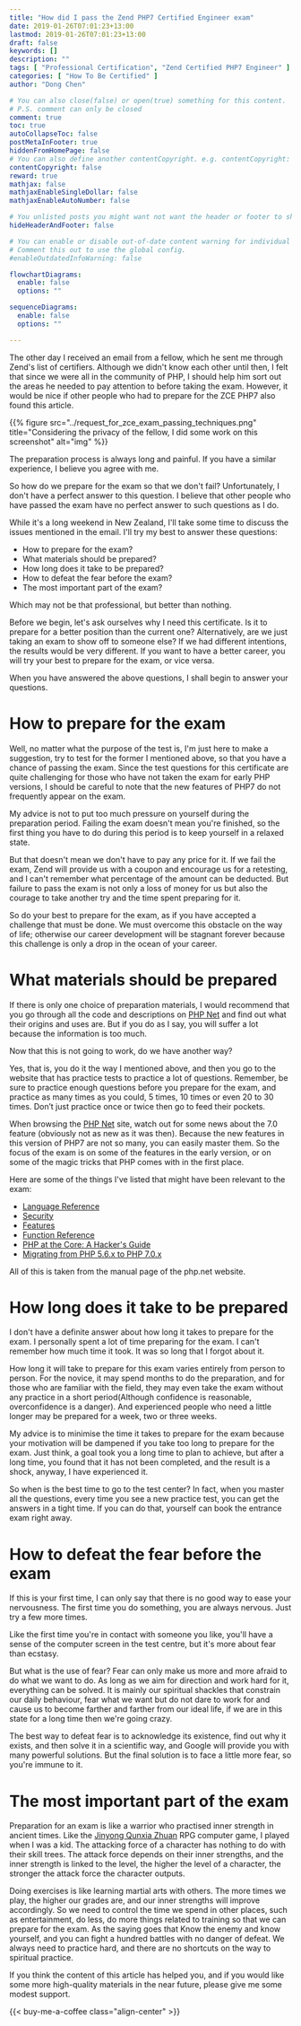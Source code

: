 ```yaml
---
title: "How did I pass the Zend PHP7 Certified Engineer exam"
date: 2019-01-26T07:01:23+13:00
lastmod: 2019-01-26T07:01:23+13:00
draft: false
keywords: []
description: ""
tags: [ "Professional Certification", "Zend Certified PHP7 Engineer" ]
categories: [ "How To Be Certified" ]
author: "Dong Chen"

# You can also close(false) or open(true) something for this content.
# P.S. comment can only be closed
comment: true
toc: true
autoCollapseToc: false
postMetaInFooter: true
hiddenFromHomePage: false
# You can also define another contentCopyright. e.g. contentCopyright: "This is another copyright."
contentCopyright: false
reward: true
mathjax: false
mathjaxEnableSingleDollar: false
mathjaxEnableAutoNumber: false

# You unlisted posts you might want not want the header or footer to show
hideHeaderAndFooter: false

# You can enable or disable out-of-date content warning for individual post.
# Comment this out to use the global config.
#enableOutdatedInfoWarning: false

flowchartDiagrams:
  enable: false
  options: ""

sequenceDiagrams: 
  enable: false
  options: ""

---
```


<!--more-->

The other day I received an email from a fellow, which he sent me through Zend's list of certifiers. Although we didn't know each other until then, I felt that since we were all in the community of PHP, I should help him sort out the areas he needed to pay attention to before taking the exam. However, it would be nice if other people who had to prepare for the ZCE PHP7 also found this article.

{{% figure src="../request_for_zce_exam_passing_techniques.png" title="Considering the privacy of the fellow, I did some work on this screenshot" alt="img" %}}

The preparation process is always long and painful. If you have a similar experience, I believe you agree with me.

So how do we prepare for the exam so that we don't fail? Unfortunately, I don't have a perfect answer to this question. I believe that other people who have passed the exam have no perfect answer to such questions as I do.

While it's a long weekend in New Zealand, I'll take some time to discuss the issues mentioned in the email. I'll try my best to answer these questions:

- How to prepare for the exam?
- What materials should be prepared?
- How long does it take to be prepared?
- How to defeat the fear before the exam?
- The most important part of the exam?

Which may not be that professional, but better than nothing.

Before we begin, let's ask ourselves why I need this certificate. Is it to prepare for a better position than the current one? Alternatively, are we just taking an exam to show off to someone else? If we had different intentions, the results would be very different. If you want to have a better career, you will try your best to prepare for the exam, or vice versa.

When you have answered the above questions, I shall begin to answer your questions.

# How to prepare for the exam

Well, no matter what the purpose of the test is, I'm just here to make a suggestion, try to test for the former I mentioned above, so that you have a chance of passing the exam. Since the test questions for this certificate are quite challenging for those who have not taken the exam for early PHP versions, I should be careful to note that the new features of PHP7 do not frequently appear on the exam.

My advice is not to put too much pressure on yourself during the preparation period. Failing the exam doesn't mean you're finished, so the first thing you have to do during this period is to keep yourself in a relaxed state.

But that doesn't mean we don't have to pay any price for it. If we fail the exam, Zend will provide us with a coupon and encourage us for a retesting, and I can't remember what percentage of the amount can be deducted. But failure to pass the exam is not only a loss of money for us but also the courage to take another try and the time spent preparing for it.

So do your best to prepare for the exam, as if you have accepted a challenge that must be done. We must overcome this obstacle on the way of life; otherwise our career development will be stagnant forever because this challenge is only a drop in the ocean of your career.

# What materials should be prepared

If there is only one choice of preparation materials, I would recommend that you go through all the code and descriptions on [PHP Net](http://php.net) and find out what their origins and uses are. But if you do as I say, you will suffer a lot because the information is too much.

Now that this is not going to work, do we have another way?

Yes, that is, you do it the way I mentioned above, and then you go to the website that has practice tests to practice a lot of questions. Remember, be sure to practice enough questions before you prepare for the exam, and practice as many times as you could, 5 times, 10 times or even 20 to 30 times. Don’t just practice once or twice then go to feed their pockets.

When browsing the [PHP Net](http://php.net) site, watch out for some news about the 7.0 feature (obviously not as new as it was then). Because the new features in this version of PHP7 are not so many, you can easily master them. So the focus of the exam is on some of the features in the early version, or on some of the magic tricks that PHP comes with in the first place.

Here are some of the things I've listed that might have been relevant to the exam:

- [Language Reference](http://php.net/manual/en/langref.php)
- [Security](http://php.net/manual/en/security.php)
- [Features](http://php.net/manual/en/features.php)
- [Function Reference](http://php.net/manual/en/funcref.php)
- [PHP at the Core: A Hacker's Guide](http://php.net/manual/en/internals2.php)
- [Migrating from PHP 5.6.x to PHP 7.0.x](http://php.net/manual/en/migration70.php)

All of this is taken from the manual page of the php.net website.

# How long does it take to be prepared

I don't have a definite answer about how long it takes to prepare for the exam. I personally spent a lot of time preparing for the exam. I can't remember how much time it took. It was so long that I forgot about it.

How long it will take to prepare for this exam varies entirely from person to person. For the novice, it may spend months to do the preparation, and for those who are familiar with the field, they may even take the exam without any practice in a short period(Although confidence is reasonable, overconfidence is a danger). And experienced people who need a little longer may be prepared for a week, two or three weeks.

My advice is to minimise the time it takes to prepare for the exam because your motivation will be dampened if you take too long to prepare for the exam. Just think, a goal took you a long time to plan to achieve, but after a long time, you found that it has not been completed, and the result is a shock, anyway, I have experienced it.

So when is the best time to go to the test center? In fact, when you master all the questions, every time you see a new practice test, you can get the answers in a tight time. If you can do that, yourself can book the entrance exam right away.

# How to defeat the fear before the exam

If this is your first time, I can only say that there is no good way to ease your nervousness. The first time you do something, you are always nervous. Just try a few more times.

Like the first time you're in contact with someone you like, you'll have a sense of the computer screen in the test centre, but it's more about fear than ecstasy.

But what is the use of fear? Fear can only make us more and more afraid to do what we want to do. As long as we aim for direction and work hard for it, everything can be solved. It is mainly our spiritual shackles that constrain our daily behaviour, fear what we want but do not dare to work for and cause us to become farther and farther from our ideal life, if we are in this state for a long time then we're going crazy.

The best way to defeat fear is to acknowledge its existence, find out why it exists, and then solve it in a scientific way, and Google will provide you with many powerful solutions. But the final solution is to face a little more fear, so you're immune to it.

# The most important part of the exam

Preparation for an exam is like a warrior who practised inner strength in ancient times. Like the [Jinyong Qunxia Zhuan](https://www.giantbomb.com/jinyong-qunxia-zhuan/3030-7980/) RPG computer game, I played when I was a kid. The attacking force of a character has nothing to do with their skill trees. The attack force depends on their inner strengths, and the inner strength is linked to the level, the higher the level of a character, the stronger the attack force the character outputs.

Doing exercises is like learning martial arts with others. The more times we play, the higher our grades are, and our inner strengths will improve accordingly. So we need to control the time we spend in other places, such as entertainment, do less, do more things related to training so that we can prepare for the exam. As the saying goes that Know the enemy and know yourself, and you can fight a hundred battles with no danger of defeat. We always need to practice hard, and there are no shortcuts on the way to spiritual practice.

If you think the content of this article has helped you, and if you would like some more high-quality materials in the near future, please give me some modest support.

<!-- Buy Me a Coffee Button -->
{{< buy-me-a-coffee class="align-center" >}}
